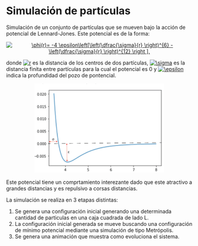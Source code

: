 # Simulación de partículas

Simulación de un conjunto de partículas que se mueven bajo la acción de potencial de Lennard-Jones.  Este potencial es de la forma:
<p align="center">
<a href="https://www.codecogs.com/eqnedit.php?latex=\phi(r)=&space;-4&space;\epsilon\left[\left(\dfrac{\sigma}{r}&space;\right)^{6}&space;-&space;\left(\dfrac{\sigma}{r}&space;\right)^{12}&space;\right&space;]," target="_blank"><img src="https://latex.codecogs.com/gif.latex?\phi(r)=&space;-4&space;\epsilon\left[\left(\dfrac{\sigma}{r}&space;\right)^{6}&space;-&space;\left(\dfrac{\sigma}{r}&space;\right)^{12}&space;\right&space;]," title="\phi(r)= -4 \epsilon\left[\left(\dfrac{\sigma}{r} \right)^{6} - \left(\dfrac{\sigma}{r} \right)^{12} \right ]," /></a>
 </p>
 donde <a href="https://www.codecogs.com/eqnedit.php?latex=r" target="_blank"><img src="https://latex.codecogs.com/gif.latex?r" title="r" /></a> es la distancia de los centros de dos partículas, <a href="https://www.codecogs.com/eqnedit.php?latex=\sigma" target="_blank"><img src="https://latex.codecogs.com/gif.latex?\sigma" title="\sigma" /></a> es la distancia finita entre partículas para la cual el potencial es 0 y <a href="https://www.codecogs.com/eqnedit.php?latex=\epsilon" target="_blank"><img src="https://latex.codecogs.com/gif.latex?\epsilon" title="\epsilon" /></a> indica la profundidad del pozo de pontencial.

 
 <p align="center">
  <img src="imagenes/lj.png" width="350" title="hover text">
</p>

 Este potencial tiene un comprtamiento interezante dado que este atractivo a grandes distancias y es repulsivo a corsas distancias.
 
 
 La simulación se realiza en 3 etapas distintas:
 1. Se genera una configuración inicial generando una determinada cantidad de particulas en una caja cuadrada de lado L.
 2. La configuración inicial generada se mueve buscando una configuración de mínimo potencial mediante una simulación de tipo Metrópolis.
 3. Se genera una animación que muestra como evoluciona el sistema.
